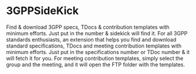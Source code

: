 # 3GPPSideKick
Find &amp; download 3GPP specs, TDocs &amp; contribution templates with minimum efforts. Just put in the number &amp; sidekick will find it. For all 3GPP standards enthusiasts, an extension that helps you find and download standard specifications, TDocs and meeting contribution templates with minimum efforts. Just put in the specifications number or TDoc number &amp; it will fetch it for you. For meeting contribution templates, simply select the group and the meeting, and it will open the FTP folder with the templates.
